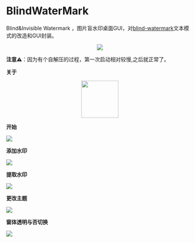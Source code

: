 # BlindWaterMark


Blind&amp;Invisible Watermark ，图片盲水印桌面GUI，对[blind-watermark](https://github.com/guofei9987/blind_watermark)文本模式的改造和GUI封装。


<p align="center"><img src="./desk.png" ></p>

**注意⚠️**：因为有个自解压的过程，第一次启动相对较慢,之后就正常了。


**关于**

<p align="center"><img src="./about.png" width=100 ></p>

**开始**

![](./start.png)

**添加水印**

![](./mark.png)

**提取水印**

![](./extract.png)

**更改主题**

![](./theme.png)

**窗体透明与否切换**

![](./trans.png)







